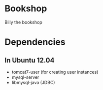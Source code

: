 
Bookshop
========

Billy the bookshop 


Dependencies
========

In Ubuntu 12.04
-------

 * tomcat7-user (for creating user instances)
 * mysql-server
 * libmysql-java (JDBC)
